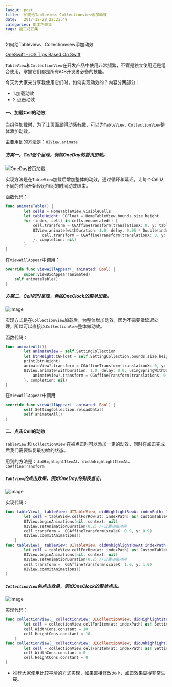 ```yaml
---
layout: post
title:  如何给Tableview、Collectionview添加动效
date:   2017-12-28 22:21:49
categories: 能工巧匠集
tags: 能工巧匠集
---
```



如何给Tableview、Collectionview添加动效

[OneSwift - iOS Tips Based On Swift](https://bjdehang.github.io/OneSwift)

`TableView`和`CollectionView`在开发产品中使用非常频繁，不管是独立使用还是组合使用，掌握它们都是所有iOS开发者必备的技能。

今天为大家来分享我使用它们时，如何实现动效的？内容分两部分：

- 1.加载动效
- 2.点击动效

####  一、加载Cell的动效

当组件加载时，为了让页面显得动感有趣，可以为`TableView、CollectionView`整体添加动效。

主要用到的方法是：`UIView.animate`

##### 方案一，Cell逐个呈现，例如OneDay的首页加载。

![OneDay首页加载](https://bjdehang.github.io/OneSwift/img/04/OneDay首页加载.gif)

​实现方法是在`TableView`加载后增加整体的动效，通过循环和延迟，让每个Cell从不同的时间开始经历相同的时间动效结束。

函数代码：

```swift
func animateTable() {
        let cells = HomeTableView.visibleCells
        let tableHeight: CGFloat = HomeTableView.bounds.size.height
        for (index, cell) in cells.enumerated() {
            cell.transform = CGAffineTransform(translationX: 0, y: tableHeight)
            UIView.animate(withDuration: 1.0, delay: 0.05 * Double(index), usingSpringWithDamping: 0.8, initialSpringVelocity: 0, options: [], animations: {
                cell.transform = CGAffineTransform(translationX: 0, y: 0);
            }, completion: nil)
        }
}
```

在`ViewWillAppear`中调用：

```swift
override func viewWillAppear(_ animated: Bool) {
        super.viewDidAppear(animated)
    self.animateTable()
}
```

##### 方案二，Cell同时呈现，例如OneClock的菜单加载。

![image](https://bjdehang.github.io/OneSwift/img/04/OneClock菜单加载.gif)

​实现方式是在`Collectionview`加载后，为整体增加动效，因为不需要做延迟处理，所以可以直接以`CollectionView`整体做动效。

函数代码：

```swift
func animateAll(){
        let animateView = self.SettingCollection
        let btnHeight:CGFloat = self.SettingCollection.bounds.size.height
        print(btnHeight)
        animateView?.transform = CGAffineTransform(translationX: 0, y: 80)
        UIView.animate(withDuration: 1.0, delay: 0.0, usingSpringWithDamping: 0.8, initialSpringVelocity: 0, options: [], animations: {
            animateView?.transform = CGAffineTransform(translationX: 0, y: 0);
        }, completion: nil)
}
```

在`ViewWillAppear`中调用:

```swift
override func viewWillAppear(_ animated: Bool) {
        self.SettingCollection.reloadData()
        self.animateAll()
}
```

#### 二、点击Cell的动效

`TableView` 和 `CollectionView` 在被点击时可以添加一定的动效，同时在点击完成后我们需要恢复最初始的状态。

用到的方法是：`didHighlightItemAt`、`didUnhighlightItemAt`、`CGAffineTransform`

##### `Tablview`的点击效果，例如OneDay的列表点击。

![image](https://bjdehang.github.io/OneSwift/img/04/OneDay点击反馈.gif)

​实现代码：

```swift
func tableView(_ tableView: UITableView, didHighlightRowAt indexPath: IndexPath) {
        let cell = tableView.cellForRow(at: indexPath) as! CustomTableViewCell
        UIView.beginAnimations(nil, context: nil)
        UIView.setAnimationDuration(0.2) //设置动画时间
        cell.transform =  CGAffineTransform(scaleX: 0.9, y: 0.9)
        UIView.commitAnimations()
    }
func tableView(_ tableView: UITableView, didUnhighlightRowAt indexPath: IndexPath) {
        let cell = tableView.cellForRow(at: indexPath) as! CustomTableViewCell
        UIView.beginAnimations(nil, context: nil)
        UIView.setAnimationDuration(0.2) //设置动画时间
        cell.transform =  CGAffineTransform(scaleX: 1.0, y: 1.0)
        UIView.commitAnimations()
}
```

##### `CollectionView`的点击效果，例如OneClock的菜单点击。

![image](https://bjdehang.github.io/OneSwift/img/04/OneClock点击反馈.gif)

实现代码：

```swift
func collectionView(_ collectionView: UICollectionView, didHighlightItemAt indexPath: IndexPath) {
        let cell = collectionView.cellForItem(at: indexPath) as! SettingCollectionViewCell
        cell.WidthCons.constant = 10
        cell.HeightCons.constant = 10
    }
func collectionView(_ collectionView: UICollectionView, didUnhighlightItemAt indexPath: IndexPath) {
        let cell = collectionView.cellForItem(at: indexPath) as! SettingCollectionViewCell
        cell.WidthCons.constant = 0
        cell.HeightCons.constant = 0
}
```

- 推荐大家使用比较平滑的方式实现，如果直接修改大小，点击效果显得非常生硬。